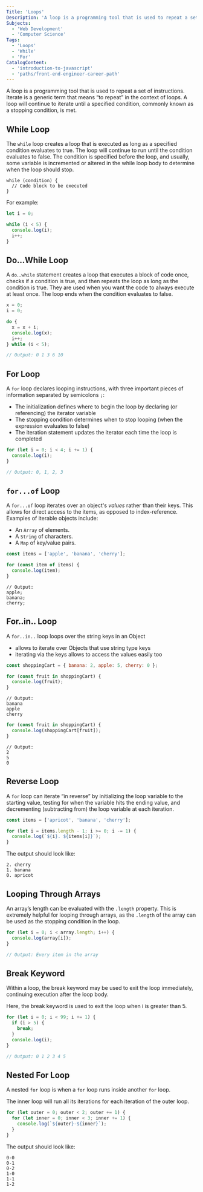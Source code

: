 ```yaml
---
Title: 'Loops'
Description: 'A loop is a programming tool that is used to repeat a set of instructions. Iterate is a generic term that means “to repeat” in the context of loops. A loop will continue to iterate until a specified condition, commonly known as a stopping condition, is met. The while loop creates a loop that is executed as long as a specified condition evaluates to true. The loop will continue to run until the condition evaluates to false. The condition is specified before the loop, and usually, some variable is incremented or altered in the while loop body to determine when the loop should stop. pseudo while (condition) { // Code block to be executed } '
Subjects:
  - 'Web Development'
  - 'Computer Science'
Tags:
  - 'Loops'
  - 'While'
  - 'For'
CatalogContent:
  - 'introduction-to-javascript'
  - 'paths/front-end-engineer-career-path'
---
```


A loop is a programming tool that is used to repeat a set of instructions. Iterate is a generic term that means “to repeat” in the context of loops. A loop will continue to iterate until a specified condition, commonly known as a stopping condition, is met.

## While Loop

The `while` loop creates a loop that is executed as long as a specified condition evaluates to true. The loop will continue to run until the condition evaluates to false. The condition is specified before the loop, and usually, some variable is incremented or altered in the while loop body to determine when the loop should stop.

```pseudo
while (condition) {
  // Code block to be executed
}
```

For example:

```js
let i = 0;

while (i < 5) {
  console.log(i);
  i++;
}
```

## Do…While Loop

A `do`...`while` statement creates a loop that executes a block of code once, checks if a condition is true, and then repeats the loop as long as the condition is true. They are used when you want the code to always execute at least once. The loop ends when the condition evaluates to false.

```js
x = 0;
i = 0;

do {
  x = x + i;
  console.log(x);
  i++;
} while (i < 5);

// Output: 0 1 3 6 10
```

## For Loop

A `for` loop declares looping instructions, with three important pieces of information separated by semicolons `;`:

- The initialization defines where to begin the loop by declaring (or referencing) the iterator variable
- The stopping condition determines when to stop looping (when the expression evaluates to false)
- The iteration statement updates the iterator each time the loop is completed

```js
for (let i = 0; i < 4; i += 1) {
  console.log(i);
}

// Output: 0, 1, 2, 3
```

## `for...of` Loop

A `for...of` loop iterates over an object's _values_ rather than their keys. This allows for direct access to the items, as opposed to index-reference. Examples of iterable objects include:

- An `Array` of elements.
- A `String` of characters.
- A `Map` of key/value pairs.


```js
const items = ['apple', 'banana', 'cherry'];

for (const item of items) {
  console.log(item);
}
```

```
// Output:
apple;
banana;
cherry;
```

## For..in.. Loop

A `for..in..` loop loops over the string keys in an Object

- allows to iterate over Objects that use string type keys
- iterating via the keys allows to access the values easily too

```js
const shoppingCart = { banana: 2, apple: 5, cherry: 0 };

for (const fruit in shoppingCart) {
  console.log(fruit);
}
```

```
// Output:
banana
apple
cherry
```

```js
for (const fruit in shoppingCart) {
  console.log(shoppingCart[fruit]);
}
```

```
// Output:
2
5
0
```

## Reverse Loop

A `for` loop can iterate “in reverse” by initializing the loop variable to the starting value, testing for when the variable hits the ending value, and decrementing (subtracting from) the loop variable at each iteration.

```js
const items = ['apricot', 'banana', 'cherry'];

for (let i = items.length - 1; i >= 0; i -= 1) {
  console.log(`${i}. ${items[i]}`);
}
```

The output should look like:

```
2. cherry
1. banana
0. apricot
```

## Looping Through Arrays

An array’s length can be evaluated with the `.length` property. This is extremely helpful for looping through arrays, as the `.length` of the array can be used as the stopping condition in the loop.

```js
for (let i = 0; i < array.length; i++) {
  console.log(array[i]);
}

// Output: Every item in the array
```

## Break Keyword

Within a loop, the break keyword may be used to exit the loop immediately, continuing execution after the loop body.

Here, the break keyword is used to exit the loop when i is greater than 5.

```js
for (let i = 0; i < 99; i += 1) {
  if (i > 5) {
    break;
  }
  console.log(i);
}

// Output: 0 1 2 3 4 5
```

## Nested For Loop

A nested `for` loop is when a `for` loop runs inside another `for` loop.

The inner loop will run all its iterations for each iteration of the outer loop.

```js
for (let outer = 0; outer < 2; outer += 1) {
  for (let inner = 0; inner < 3; inner += 1) {
    console.log(`${outer}-${inner}`);
  }
}
```

The output should look like:

```
0-0
0-1
0-2
1-0
1-1
1-2
```
